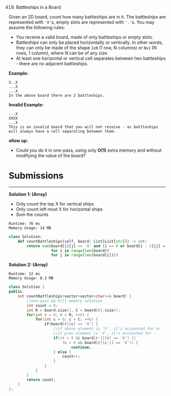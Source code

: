 419. Battleships in a Board

Given an 2D board, count how many battleships are in it. The battleships are represented with `'X'`s, empty slots are represented with `'.'`s. You may assume the following rules:

* You receive a valid board, made of only battleships or empty slots.
* Battleships can only be placed horizontally or vertically. In other words, they can only be made of the shape `1xN` (1 row, N columns) or `Nx1` (N rows, 1 column), where N can be of any size.
* At least one horizontal or vertical cell separates between two battleships - there are no adjacent battleships.

**Example:**
```
X..X
...X
...X
In the above board there are 2 battleships.
```

**Invalid Example:**
```
...X
XXXX
...X
This is an invalid board that you will not receive - as battleships will always have a cell separating between them.
```

**ollow up:**

* Could you do it in one-pass, using only **O(1)** extra memory and without modifying the value of the board?

# Submissions
---
**Solution 1: (Array)**

* Only count the top X for vertical ships
* Only count left most X for horizontal ships
* Sum the counts

```
Runtime: 76 ms
Memory Usage: 14 MB
```
```python
class Solution:
    def countBattleships(self, board: List[List[str]]) -> int:
        return sum(board[i][j] == 'X' and (i == 0 or board[i - 1][j] == '.') and (j == 0 or board[i][j - 1] == '.')
                   for i in range(len(board))
                   for j in range(len(board[i])))
```

**Solution 2: (Array)**
```
Runtime: 12 ms
Memory Usage: 8.3 MB
```
```c++
class Solution {
public:
    int countBattleships(vector<vector<char>>& board) {
        //one-pass && O(1) memory solution
        int count = 0;
        int R = board.size(), C = board[0].size();
        for(int r = 0; r < R; ++r) {
            for(int c = 0; c < C; ++c) {
                if(board[r][c] == 'X') {
                    //if above element is 'X', it's accounted for or
                    //if prev element is 'X', it's accounted for
                    if((r > 0 && board[r-1][c] == 'X') ||
                        (c > 0 && board[r][c-1] == 'X')) {
                            continue;
                    } else {
                        count++;
                    }
                }
            }
        }
        return count;
    }
};
```